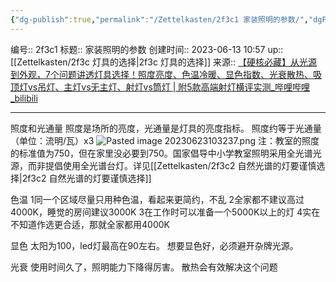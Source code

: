 ```yaml
---
{"dg-publish":true,"permalink":"/Zettelkasten/2f3c1 家装照明的参数/","dgPassFrontmatter":true}
---
```


编号:: 2f3c1
标题:: 家装照明的参数
创建时间:: 2023-06-13 10:57
up:: [[Zettelkasten/2f3c 灯具的选择\|2f3c 灯具的选择]]
来源:: [【硬核必藏】从光源到外观，7个问题讲透灯具选择！照度亮度、色温冷暖、显色指数、光衰散热、吸顶灯vs吊灯、主灯vs无主灯、射灯vs筒灯 | 附5款高端射灯横评实测_哔哩哔哩_bilibili](https://www.bilibili.com/video/BV1614y1a7xG/?spm_id_from=333.999.0.0&vd_source=bcf798ace50733030b9c7e1fb6a3a349)

---

照度和光通量
照度是场所的亮度，光通量是灯具的亮度指标。
照度约等于光通量（单位：流明/瓦）x3
![Pasted image 20230623103237.png](/img/user/attachment/Pasted%20image%2020230623103237.png)
注：教室的照度的标准值为750，但在家里没必要到750。国家倡导中小学教室照明采用全光谱光源，而非提倡使用全光谱台灯。详见[[Zettelkasten/2f3c2 自然光谱的灯要谨慎选择\|2f3c2 自然光谱的灯要谨慎选择]]

色温
1同一个区域尽量只用种色温，看起来更简约，不乱
2全家都不建议高过4000K，睡觉的房间建议3000K
3在工作时可以准备一个5000K以上的灯
4实在不知道作选更合适，那就全家都用4000K

显色
太阳为100，led灯最高在90左右。
想要显色好，必须避开杂牌光源。

光衰
使用时间久了，照明能力下降得厉害。
散热会有效解决这个问题